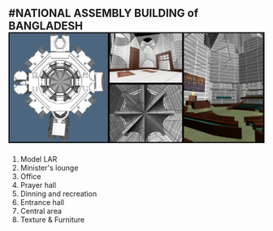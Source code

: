 #NATIONAL ASSEMBLY BUILDING of BANGLADESH
![banner](https://github.com/marteresagh/Project-2016/blob/master/462095/banner.jpg)
---
1. Model LAR
  1. Minister's lounge
  2. Office
  3. Prayer hall
  4. Dinning and recreation
  5. Entrance hall
  6. Central area
2. Texture & Furniture  
  
